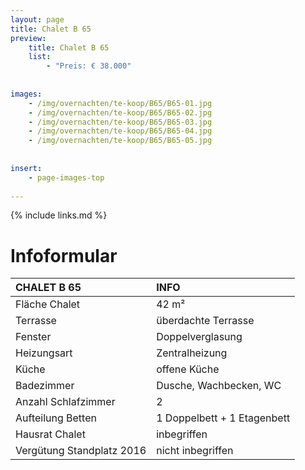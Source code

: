 ```yaml
---
layout: page
title: Chalet B 65
preview: 
    title: Chalet B 65
    list:
        - "Preis: € 38.000"
        
        
images:
    - /img/overnachten/te-koop/B65/B65-01.jpg
    - /img/overnachten/te-koop/B65/B65-02.jpg
    - /img/overnachten/te-koop/B65/B65-03.jpg
    - /img/overnachten/te-koop/B65/B65-04.jpg
    - /img/overnachten/te-koop/B65/B65-05.jpg
    
    
insert:
    - page-images-top
    
---
```


{% include links.md %}



# Infoformular

CHALET B 65                 | INFO        | 
:---------------------------|:------------|
Fläche Chalet               |42 m²
Terrasse                    |überdachte Terrasse  
Fenster                     |Doppelverglasung
Heizungsart                 |Zentralheizung
Küche                       |offene Küche
Badezimmer                  |Dusche, Wachbecken, WC
Anzahl Schlafzimmer         |2
Aufteilung Betten           |1 Doppelbett + 1 Etagenbett
Hausrat Chalet              |inbegriffen
Vergütung Standplatz 2016   |nicht inbegriffen
